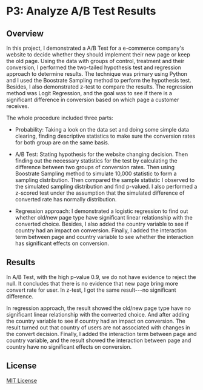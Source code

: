 # P3: Analyze A/B Test Results
## Overview
In this project, I demonstrated a A/B Test for a e-commerce company's website to decide whether they should implement their new page or keep the old page. Using the data with groups of control, treatment and their conversion, I performed the two-tailed hypothesis test and regression approach to determine results. The technique was primary using Python and I used the Boostrate Sampling method to perform the hypothesis test. Besides, I also demonstrated z-test to compare the results. The regression method was Logit Regression, and the goal was to see if there is a significant difference in conversion based on which page a customer receives.

The whole procedure included three parts:
- Probability: Taking a look on the data set and doing some simple data clearing, finding descriptive statistics to make sure the conversion rates for both group are on the same basis. 

- A/B Test: Stating hypothesis for the website changing decision. Then finding out the necessary statistics for the test by calculating the difference between two groups of conversion rates. Then using Boostrate Sampling method to simulate 10,000 statistic to form a sampling distribution. Then compared the sample statistic I observed to the simulated sampling distribution and find p-valued. I also performed a z-scored test under the assumption that the simulated difference of converted rate has normally distribution.
- Regression approach: I demonstrated a logistic regression to find out whether old/new page type have significant linear relationship with the converted choice. Besides, I also added the country variable to see if country had an impact on conversion. Finally, I added the interaction term between page and country variable to see whether the interaction has significant effects on conversion.

## Results
In A/B Test, with the high p-value 0.9, we do not have evidence to reject the null. It concludes that there is no evidence that new page bring more convert rate for user. In z-test, I got the same result---no significant difference.

In regression approach, the result showed the old/new page type have no significant linear relationship with the converted choice.
And after adding the country variable to see if country had an impact on conversion. The result turned out that country of users are not associated with changes in the convert decision. Finally, I added the interaction term between page and country variable, and the result showed the interaction between page and country have no significant effects on conversion.

## License
[MIT License](https://github.com/onpillow/Udacity-DAND-Term1/blob/master/p3/LICENSE)
